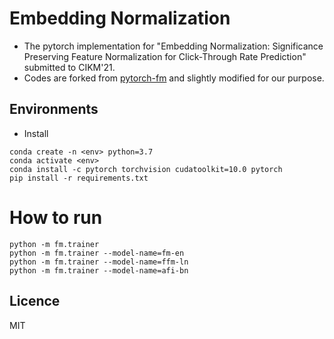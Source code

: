 # Embedding Normalization

* The pytorch implementation for "Embedding Normalization: Significance Preserving Feature Normalization for Click-Through Rate Prediction" submitted to CIKM'21.
* Codes are forked from [pytorch-fm](https://rixwew.github.io/pytorch-fm/) and slightly modified for our purpose.

## Environments

* Install
```
conda create -n <env> python=3.7
conda activate <env>
conda install -c pytorch torchvision cudatoolkit=10.0 pytorch
pip install -r requirements.txt
```

# How to run

```
python -m fm.trainer
python -m fm.trainer --model-name=fm-en
python -m fm.trainer --model-name=ffm-ln
python -m fm.trainer --model-name=afi-bn
```

## Licence

MIT
